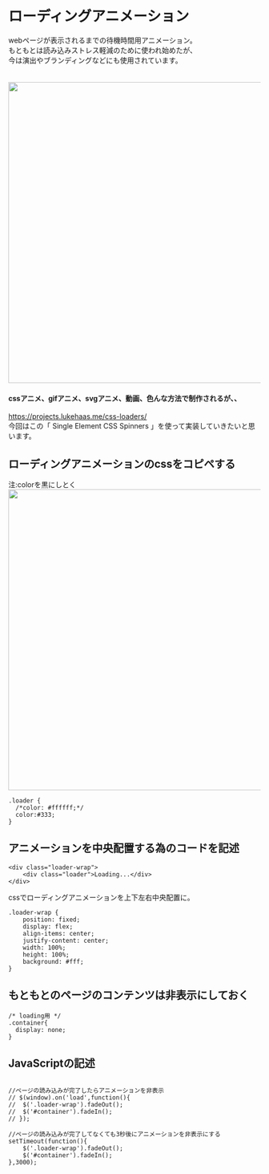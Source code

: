 # ローディングアニメーション
webページが表示されるまでの待機時間用アニメーション。  
もともとは読み込みストレス軽減のために使われ始めたが、  
今は演出やブランディングなどにも使用されています。  
<br>
<br>
<img src="https://github.com/55Kaerukun/JavaScript/blob/master/images/loding1.png" width="600px">


#### cssアニメ、gifアニメ、svgアニメ、動画、色んな方法で制作されるが、、
https://projects.lukehaas.me/css-loaders/  <br>
今回はこの「 Single Element CSS Spinners 」を使って実装していきたいと思います。


## ローディングアニメーションのcssをコピペする
注:colorを黒にしとく<br>
<img src="https://github.com/55Kaerukun/JavaScript/blob/master/images/loding2.png" width="600px">


```
.loader {
  /*color: #ffffff;*/
  color:#333;
}

```


## アニメーションを中央配置する為のコードを記述

```
<div class="loader-wrap">
	<div class="loader">Loading...</div>
</div>
```


cssでローディングアニメーションを上下左右中央配置に。

```
.loader-wrap {
    position: fixed;
    display: flex;
    align-items: center;
    justify-content: center;
    width: 100%;
    height: 100%;
    background: #fff;
}

```

## もともとのページのコンテンツは非表示にしておく

```
/* loading用 */
.container{
  display: none;
}

```

## JavaScriptの記述

```

//ページの読み込みが完了したらアニメーションを非表示
// $(window).on('load',function(){
// 	$('.loader-wrap').fadeOut();
//  $('#container').fadeIn();
// });

//ページの読み込みが完了してなくても3秒後にアニメーションを非表示にする
setTimeout(function(){
    $('.loader-wrap').fadeOut();
    $('#container').fadeIn();
},3000);


```
